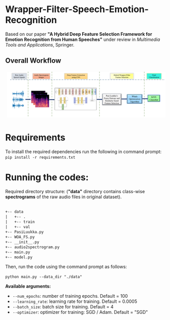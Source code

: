 # Wrapper-Filter-Speech-Emotion-Recognition
Based on our paper **"A Hybrid Deep Feature Selection Framework for Emotion Recognition from Human Speeches"** under review in _Multimedia Tools and Applications_, Springer.

## Overall Workflow
<img src="./full_method.png" style="margin: 5px;">

# Requirements
To install the required dependencies run the following in command prompt:
`pip install -r requirements.txt`

# Running the codes:
Required directory structure: (**"data"** directory contains class-wise **spectrograms** of the raw audio files in original dataset).

```

+-- data
|   +-- .
|   +-- train
|   +-- val
+-- PasiLuukka.py
+-- WOA_FS.py
+-- __init__.py
+-- audio2spectrogram.py
+-- main.py
+-- model.py

```
Then, run the code using the command prompt as follows:

`python main.py --data_dir "./data"`

**Available arguments:**
- `--num_epochs`: number of training epochs. Default = 100
- `--learning_rate`: learning rate for training. Default = 0.0005
- `--batch_size`: batch size for training. Default = 4
- `--optimizer`: optimizer for training: SGD / Adam. Default = "SGD"
